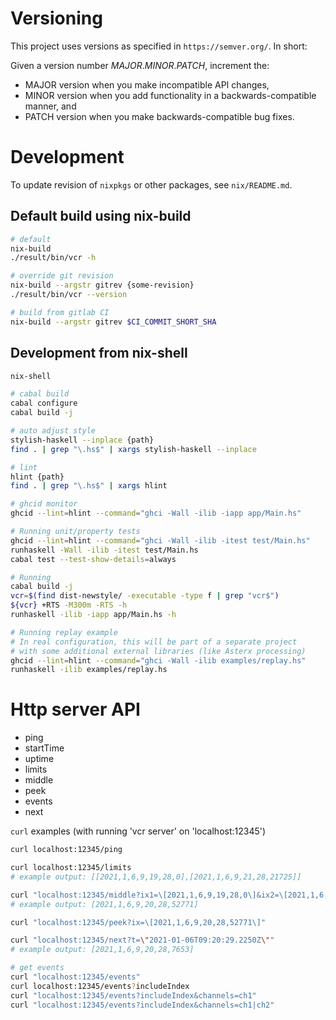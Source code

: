 # Versioning

This project uses versions as specified in `https://semver.org/`.
In short:

Given a version number *MAJOR*.*MINOR*.*PATCH*, increment the:

- MAJOR version when you make incompatible API changes,
- MINOR version when you add functionality in a backwards-compatible manner, and
- PATCH version when you make backwards-compatible bug fixes.

# Development

To update revision of `nixpkgs` or other packages, see `nix/README.md`.

## Default build using nix-build

```bash
# default
nix-build
./result/bin/vcr -h

# override git revision
nix-build --argstr gitrev {some-revision}
./result/bin/vcr --version

# build from gitlab CI
nix-build --argstr gitrev $CI_COMMIT_SHORT_SHA
```

## Development from nix-shell

```bash
nix-shell

# cabal build
cabal configure
cabal build -j

# auto adjust style
stylish-haskell --inplace {path}
find . | grep "\.hs$" | xargs stylish-haskell --inplace

# lint
hlint {path}
find . | grep "\.hs$" | xargs hlint

# ghcid monitor
ghcid --lint=hlint --command="ghci -Wall -ilib -iapp app/Main.hs"

# Running unit/property tests
ghcid --lint=hlint --command="ghci -Wall -ilib -itest test/Main.hs"
runhaskell -Wall -ilib -itest test/Main.hs
cabal test --test-show-details=always

# Running
cabal build -j
vcr=$(find dist-newstyle/ -executable -type f | grep "vcr$")
${vcr} +RTS -M300m -RTS -h
runhaskell -ilib -iapp app/Main.hs -h

# Running replay example
# In real configuration, this will be part of a separate project
# with some additional external libraries (like Asterx processing)
ghcid --lint=hlint --command="ghci -Wall -ilib examples/replay.hs"
runhaskell -ilib examples/replay.hs
```

# Http server API

- ping
- startTime
- uptime
- limits
- middle
- peek
- events
- next

`curl` examples (with running 'vcr server' on 'localhost:12345')

```bash
curl localhost:12345/ping

curl localhost:12345/limits
# example output: [[2021,1,6,9,19,28,0],[2021,1,6,9,21,28,21725]]

curl "localhost:12345/middle?ix1=\[2021,1,6,9,19,28,0\]&ix2=\[2021,1,6,9,21,28,21725\]"
# example output: [2021,1,6,9,20,28,52771]

curl "localhost:12345/peek?ix=\[2021,1,6,9,20,28,52771\]"

curl "localhost:12345/next?t=\"2021-01-06T09:20:29.2250Z\""
# example output: [2021,1,6,9,20,28,7653]

# get events
curl "localhost:12345/events"
curl localhost:12345/events?includeIndex
curl "localhost:12345/events?includeIndex&channels=ch1"
curl "localhost:12345/events?includeIndex&channels=ch1|ch2"
```
